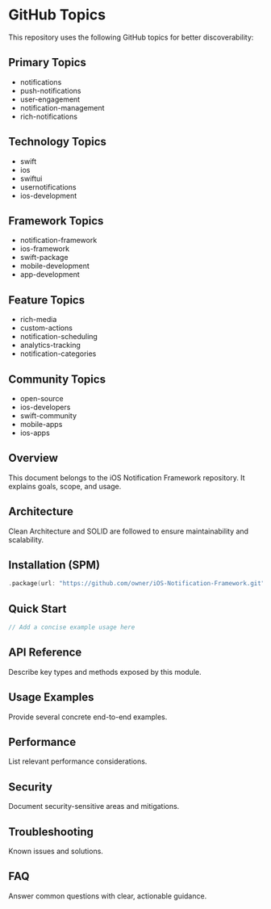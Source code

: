 # GitHub Topics

This repository uses the following GitHub topics for better discoverability:

## Primary Topics
- notifications
- push-notifications
- user-engagement
- notification-management
- rich-notifications

## Technology Topics
- swift
- ios
- swiftui
- usernotifications
- ios-development

## Framework Topics
- notification-framework
- ios-framework
- swift-package
- mobile-development
- app-development

## Feature Topics
- rich-media
- custom-actions
- notification-scheduling
- analytics-tracking
- notification-categories

## Community Topics
- open-source
- ios-developers
- swift-community
- mobile-apps
- ios-apps 

## Overview
This document belongs to the iOS Notification Framework repository. It explains goals, scope, and usage.

## Architecture
Clean Architecture and SOLID are followed to ensure maintainability and scalability.

## Installation (SPM)
```swift
.package(url: "https://github.com/owner/iOS-Notification-Framework.git", from: "1.0.0")
```

## Quick Start
```swift
// Add a concise example usage here
```

## API Reference
Describe key types and methods exposed by this module.

## Usage Examples
Provide several concrete end-to-end examples.

## Performance
List relevant performance considerations.

## Security
Document security-sensitive areas and mitigations.

## Troubleshooting
Known issues and solutions.

## FAQ
Answer common questions with clear, actionable guidance.
